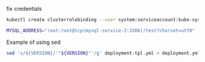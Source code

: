 fix credentials
```bash
kubectl create clusterrolebinding --user system:serviceaccount:kube-system:default kube-system-cluster-admin --clusterrole cluster-admin
```

```bash
MYSQL_ADDRESS="root:root@tcp(mysql-service-2:3306)/test?charset=utf8"
```

Example of using sed
```bash
sed 's/${VERSION}/'"${VERSION}"'/g' deployment.tpl.yml > deployment.yml
```